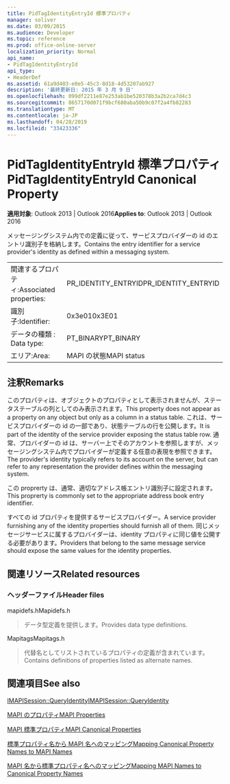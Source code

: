 ```yaml
---
title: PidTagIdentityEntryId 標準プロパティ
manager: soliver
ms.date: 03/09/2015
ms.audience: Developer
ms.topic: reference
ms.prod: office-online-server
localization_priority: Normal
api_name:
- PidTagIdentityEntryId
api_type:
- HeaderDef
ms.assetid: 61a9d403-e0e5-45c3-8d18-4d53207ab927
description: '最終更新日: 2015 年 3 月 9 日'
ms.openlocfilehash: 099df2211e87e253ab1be520378b3a2b2ca7d4c3
ms.sourcegitcommit: 8657170d071f9bcf680aba50b9c07f2a4fb82283
ms.translationtype: MT
ms.contentlocale: ja-JP
ms.lasthandoff: 04/28/2019
ms.locfileid: "33423336"
---
```

# <a name="pidtagidentityentryid-canonical-property"></a><span data-ttu-id="84e7f-103">PidTagIdentityEntryId 標準プロパティ</span><span class="sxs-lookup"><span data-stu-id="84e7f-103">PidTagIdentityEntryId Canonical Property</span></span>

  
  
<span data-ttu-id="84e7f-104">**適用対象**: Outlook 2013 | Outlook 2016</span><span class="sxs-lookup"><span data-stu-id="84e7f-104">**Applies to**: Outlook 2013 | Outlook 2016</span></span> 
  
<span data-ttu-id="84e7f-105">メッセージングシステム内での定義に従って、サービスプロバイダーの id のエントリ識別子を格納します。</span><span class="sxs-lookup"><span data-stu-id="84e7f-105">Contains the entry identifier for a service provider's identity as defined within a messaging system.</span></span> 
  
|||
|:-----|:-----|
|<span data-ttu-id="84e7f-106">関連するプロパティ:</span><span class="sxs-lookup"><span data-stu-id="84e7f-106">Associated properties:</span></span>  <br/> |<span data-ttu-id="84e7f-107">PR_IDENTITY_ENTRYID</span><span class="sxs-lookup"><span data-stu-id="84e7f-107">PR_IDENTITY_ENTRYID</span></span>  <br/> |
|<span data-ttu-id="84e7f-108">識別子:</span><span class="sxs-lookup"><span data-stu-id="84e7f-108">Identifier:</span></span>  <br/> |<span data-ttu-id="84e7f-109">0x3e01</span><span class="sxs-lookup"><span data-stu-id="84e7f-109">0x3E01</span></span>  <br/> |
|<span data-ttu-id="84e7f-110">データの種類 : </span><span class="sxs-lookup"><span data-stu-id="84e7f-110">Data type:</span></span>  <br/> |<span data-ttu-id="84e7f-111">PT_BINARY</span><span class="sxs-lookup"><span data-stu-id="84e7f-111">PT_BINARY</span></span>  <br/> |
|<span data-ttu-id="84e7f-112">エリア:</span><span class="sxs-lookup"><span data-stu-id="84e7f-112">Area:</span></span>  <br/> |<span data-ttu-id="84e7f-113">MAPI の状態</span><span class="sxs-lookup"><span data-stu-id="84e7f-113">MAPI status</span></span>  <br/> |
   
## <a name="remarks"></a><span data-ttu-id="84e7f-114">注釈</span><span class="sxs-lookup"><span data-stu-id="84e7f-114">Remarks</span></span>

<span data-ttu-id="84e7f-115">このプロパティは、オブジェクトのプロパティとして表示されませんが、ステータステーブルの列としてのみ表示されます。</span><span class="sxs-lookup"><span data-stu-id="84e7f-115">This property does not appear as a property on any object but only as a column in a status table.</span></span> <span data-ttu-id="84e7f-116">これは、サービスプロバイダーの id の一部であり、状態テーブルの行を公開します。</span><span class="sxs-lookup"><span data-stu-id="84e7f-116">It is part of the identity of the service provider exposing the status table row.</span></span> <span data-ttu-id="84e7f-117">通常、プロバイダーの id は、サーバー上でそのアカウントを参照しますが、メッセージングシステム内でプロバイダーが定義する任意の表現を参照できます。</span><span class="sxs-lookup"><span data-stu-id="84e7f-117">The provider's identity typically refers to its account on the server, but can refer to any representation the provider defines within the messaging system.</span></span> 
  
<span data-ttu-id="84e7f-118">この proprerty は、通常、適切なアドレス帳エントリ識別子に設定されます。</span><span class="sxs-lookup"><span data-stu-id="84e7f-118">This proprerty is commonly set to the appropriate address book entry identifier.</span></span> 
  
<span data-ttu-id="84e7f-119">すべての id プロパティを提供するサービスプロバイダー。</span><span class="sxs-lookup"><span data-stu-id="84e7f-119">A service provider furnishing any of the identity properties should furnish all of them.</span></span> <span data-ttu-id="84e7f-120">同じメッセージサービスに属するプロバイダーは、identity プロパティに同じ値を公開する必要があります。</span><span class="sxs-lookup"><span data-stu-id="84e7f-120">Providers that belong to the same message service should expose the same values for the identity properties.</span></span> 
  
## <a name="related-resources"></a><span data-ttu-id="84e7f-121">関連リソース</span><span class="sxs-lookup"><span data-stu-id="84e7f-121">Related resources</span></span>

### <a name="header-files"></a><span data-ttu-id="84e7f-122">ヘッダーファイル</span><span class="sxs-lookup"><span data-stu-id="84e7f-122">Header files</span></span>

<span data-ttu-id="84e7f-123">mapidefs.h</span><span class="sxs-lookup"><span data-stu-id="84e7f-123">Mapidefs.h</span></span>
  
> <span data-ttu-id="84e7f-124">データ型定義を提供します。</span><span class="sxs-lookup"><span data-stu-id="84e7f-124">Provides data type definitions.</span></span>
    
<span data-ttu-id="84e7f-125">Mapitags</span><span class="sxs-lookup"><span data-stu-id="84e7f-125">Mapitags.h</span></span>
  
> <span data-ttu-id="84e7f-126">代替名としてリストされているプロパティの定義が含まれています。</span><span class="sxs-lookup"><span data-stu-id="84e7f-126">Contains definitions of properties listed as alternate names.</span></span>
    
## <a name="see-also"></a><span data-ttu-id="84e7f-127">関連項目</span><span class="sxs-lookup"><span data-stu-id="84e7f-127">See also</span></span>



[<span data-ttu-id="84e7f-128">IMAPISession::QueryIdentity</span><span class="sxs-lookup"><span data-stu-id="84e7f-128">IMAPISession::QueryIdentity</span></span>](imapisession-queryidentity.md)


[<span data-ttu-id="84e7f-129">MAPI のプロパティ</span><span class="sxs-lookup"><span data-stu-id="84e7f-129">MAPI Properties</span></span>](mapi-properties.md)
  
[<span data-ttu-id="84e7f-130">MAPI 標準プロパティ</span><span class="sxs-lookup"><span data-stu-id="84e7f-130">MAPI Canonical Properties</span></span>](mapi-canonical-properties.md)
  
[<span data-ttu-id="84e7f-131">標準プロパティ名から MAPI 名へのマッピング</span><span class="sxs-lookup"><span data-stu-id="84e7f-131">Mapping Canonical Property Names to MAPI Names</span></span>](mapping-canonical-property-names-to-mapi-names.md)
  
[<span data-ttu-id="84e7f-132">MAPI 名から標準プロパティ名へのマッピング</span><span class="sxs-lookup"><span data-stu-id="84e7f-132">Mapping MAPI Names to Canonical Property Names</span></span>](mapping-mapi-names-to-canonical-property-names.md)


